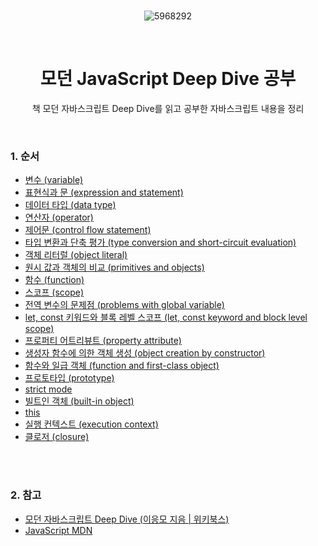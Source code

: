 <div align="center">

<br>

![5968292](https://github.com/chaevivin/JavaScript_study/assets/83055813/fc7e2cf4-e6b9-44d0-842b-55db5564d8e7) 

<br>

# 모던 JavaScript Deep Dive 공부
책 모던 자바스크립트 Deep Dive를 읽고 공부한 자바스크립트 내용을 정리

</div>

<br>

### 1. 순서
- [변수 (variable)](https://github.com/chaevivin/JavaScript_study/blob/main/content/variable.md)
- [표현식과 문 (expression and statement)](https://github.com/chaevivin/JavaScript_study/blob/main/content/expression%26statement.md)
- [데이터 타입 (data type)](https://github.com/chaevivin/JavaScript_study/blob/main/content/datatype.md)
- [연산자 (operator)](https://github.com/chaevivin/JavaScript_study/blob/main/content/operator.md)
- [제어문 (control flow statement)](https://github.com/chaevivin/JavaScript_study/blob/main/content/control_flow_statement.md)
- [타입 변환과 단축 평가 (type conversion and short-circuit evaluation)](https://github.com/chaevivin/JavaScript_study/blob/main/content/type_conversion%26short-circuit_evaluation.md)
- [객체 리터럴 (object literal)](https://github.com/chaevivin/JavaScript_study/blob/main/content/object_literal.md)
- [원시 값과 객체의 비교 (primitives and objects)](https://github.com/chaevivin/JavaScript_study/blob/main/content/primitives%26objects.md)
- [함수 (function)](https://github.com/chaevivin/JavaScript_study/blob/main/content/function.md)
- [스코프 (scope)](https://github.com/chaevivin/JavaScript_study/blob/main/content/scope.md)
- [전역 변수의 문제점 (problems with global variable)](https://github.com/chaevivin/JavaScript_study/blob/main/content/problems_with_global_variable.md)
- [let, const 키워드와 블록 레벨 스코프 (let, const keyword and block level scope)](https://github.com/chaevivin/JavaScript_study/blob/main/content/let%26const%26block_level_scope.md)
- [프로퍼티 어트리뷰트 (property attribute)](https://github.com/chaevivin/JavaScript_study/blob/main/content/property_attribute.md)
- [생성자 함수에 의한 객체 생성 (object creation by constructor)](https://github.com/chaevivin/JavaScript_study/blob/main/content/object_creation_by_constructor.md)
- [함수와 일급 객체 (function and first-class object)](https://github.com/chaevivin/JavaScript_study/blob/main/content/function%26first-class_object.md)
- [프로토타입 (prototype)](https://github.com/chaevivin/JavaScript_study/blob/main/content/prototype.md)
- [strict mode](https://github.com/chaevivin/JavaScript_study/blob/main/content/strict_mode.md)
- [빌트인 객체 (built-in object)](https://github.com/chaevivin/JavaScript_study/blob/main/content/built-in_object.md)
- [this](https://github.com/chaevivin/JavaScript_study/blob/main/content/this.md)
- [실행 컨텍스트 (execution context)](https://github.com/chaevivin/JavaScript_study/blob/main/content/execution_context.md)
- [클로저 (closure)](https://github.com/chaevivin/JavaScript_study/blob/main/content/closure.md)

<br>
<br>

### 2. 참고
- [모던 자바스크립트 Deep Dive (이응모 지음 | 위키북스)](https://product.kyobobook.co.kr/detail/S000001766445?utm_source=google&utm_medium=cpc&utm_campaign=googleSearch&gclid=CjwKCAjwp6CkBhB_EiwAlQVyxfX0UuU4yLUCztxwLa55_yE7LYhRlSiX6oZ1DT3h5IKD1fXPMGvFQRoCfscQAvD_BwE)
- [JavaScript MDN](https://developer.mozilla.org/ko/docs/Web/JavaScript)
